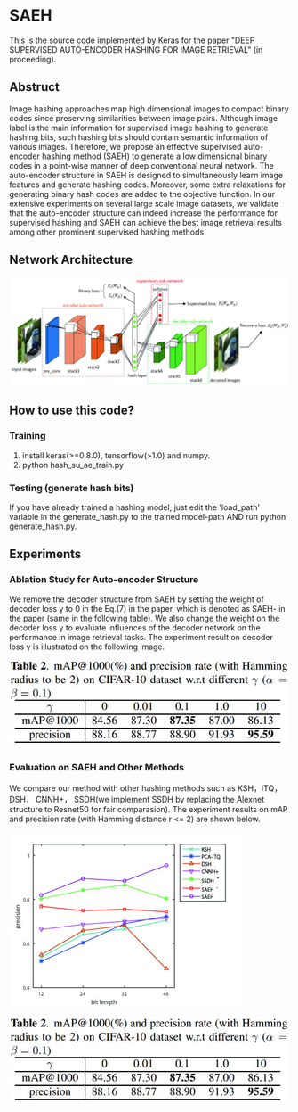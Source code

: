 ﻿# SAEH

This is the source code implemented by Keras for the paper "DEEP SUPERVISED AUTO-ENCODER HASHING FOR IMAGE RETRIEVAL" (in proceeding).

## Abstruct
Image hashing approaches map high dimensional images to compact binary codes since preserving similarities between image pairs. Although image label is the main information for supervised image hashing to generate hashing bits, such hashing bits should contain semantic information of various images. Therefore, we propose an effective supervised auto-encoder hashing method (SAEH) to generate a low dimensional binary codes in a point-wise manner of deep conventional neural network. The auto-encoder structure in SAEH is designed to simultaneously learn image features and generate hashing codes. Moreover, some extra relaxations for
generating binary hash codes are added to the objective function.  In our extensive experiments on several large scale image datasets, we validate that the auto-encoder structure can indeed increase the performance for supervised hashing and SAEH can achieve the best image retrieval results among other prominent supervised hashing methods.


## Network Architecture
![Image on decoder loss](https://github.com/tangsanli5201/SAEH/blob/master/image/SAEH_architecture.jpg)

## How to use this code?
### Training
1. install keras(>=0.8.0), tensorflow(>1.0) and numpy.
2. python hash_su_ae_train.py


### Testing (generate hash bits)
If you have already trained a hashing model, just edit the 'load_path' variable in the generate_hash.py to the trained model-path AND run
python generate_hash.py.

## Experiments
### Ablation Study for Auto-encoder Structure
We remove the decoder structure from SAEH by setting the weight of decoder loss γ to 0 in the Eq.(7) in the paper, which is denoted as SAEH- in the paper (same in the following table). We also change the weight on the decoder loss γ to evaluate influences of the decoder network on the performance in image retrieval tasks. The experiment result on decoder loss γ is illustrated on the following image.

![Image on decoder loss](https://github.com/tangsanli5201/SAEH/blob/master/image/table2.JPG)


###  Evaluation on SAEH and Other Methods
We compare our method with other hashing methods such as KSH，ITQ，DSH， CNNH+， SSDH(we implement SSDH by replacing the Alexnet structure to Resnet50 for fair comparasion). The experiment results on mAP and precision rate (with Hamming distance r <= 2) are shown below.

![Image on mAP](https://github.com/tangsanli5201/SAEH/blob/master/image/UT-ZAP50K_pr.jpg)

![Image on precision rate](https://github.com/tangsanli5201/SAEH/blob/master/image/table2.JPG)
